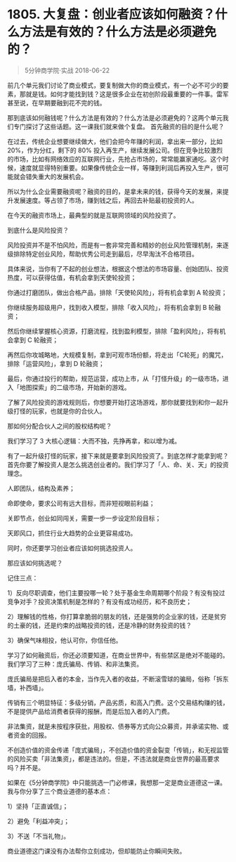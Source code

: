 # 1805. 大复盘：创业者应该如何融资？什么方法是有效的？什么方法是必须避免的？
> 5分钟商学院·实战
2018-06-22

前几个单元我们讨论了商业模式，要复制做大你的商业模式，有一个必不可少的要素，那就是钱。如何才能找到钱？这是很多企业在初创阶段最重要的一件事。雷军甚至说，在早期要融到花不完的钱。

那到底该如何融钱呢？什么方法是有效的？什么方法是必须避免的？这两个单元我们专门探讨了这些话题。这一课我们就来做个复盘。
首先融资的目的是什么呢？

在过去，传统企业想要继续做大，他们会把今年赚的利润，拿出来一部分，比如 20%，作为分红，剩下的 80% 投入再生产，继续发展公司。但在竞争比较激烈的市场，比如有网络效应的互联网行业，先抢占市场的，常常能赢家通吃。这个时候，速度就显得特别重要。如果像传统企业一样，等赚到利润后再投入生产，很可能就会错失重大的发展机会。

所以为什么企业需要融资呢？融资的目的，是拿未来的钱，获得今天的发展，来提升发展速度。等占领了市场，赚到钱之后，再回去补贴最初投资的人。

在今天的融资市场上，最典型的就是互联网领域的风险投资了。

到底什么是风险投资？

风险投资并不是不怕风险，而是有一套非常完善和精妙的创业风险管理机制，来逐级排除特定创业风险，帮助优秀公司走到最后，尽早淘汰不合格项目。

具体来说，当你有了不起的创业想法，根据这个想法的市场容量、创始团队、投资热度，可以获得估值，有机会拿到天使轮投资；

你通过打磨团队，做出合格产品，排除「天使轮风险」，将有机会拿到 A 轮投资；

你继续服务超级用户，找到收入模型，排除「收入风险」，将有机会拿到 B 轮融资；

然后你继续掌握核心资源，打磨流程，找到盈利模型，排除「盈利风险」，将有机会拿到 C 轮融资；

再然后你攻城略地，大规模复制，拿到可观市场份额，将走出「C轮死」的魔咒，排除「运营风险」，拿到 D 轮融资；

最后，你通过投行的帮助，规范运营，成功上市，从「打怪升级」的一级市场，进入「地图探索」的二级市场，开始新的游戏。

了解了风险投资的游戏规则后，你想要开始打这场游戏，那你就要找到和你一起升级打怪的玩家，也就是你的合伙人。

那如何分配合伙人之间的股权结构呢？

我们学习了 3 大核心逻辑：大而不独，先挣再拿，和以增为减。

有了一起升级打怪的玩家，接下来就是要拿到风险投资了。到底怎样才能拿到呢？首先你要了解投资人是怎么挑选创业者的。我们学习了「人、命、关、天」的投资理念。

人即团队，结构及素养；

命即使命，要求公司有远大目标，而非短视眼前利益；

关即节点，创业如同闯关，需要一步一步设定阶段目标；

天即风口，抓住行业大趋势的企业更容易成功。

同时，你还要学习创业者应该如何挑选投资人。

那应该如何挑选呢？

记住三点：

1）反向尽职调查，他们主要投哪一轮？处于基金生命周期哪个阶段？有没有投过竞争对手？投资决策机制是怎样的？有没有成功经历，和不良历史；

2）理解钱的性格，你打算拿脆弱的朋友的钱，还是强势的企业家的钱，还是贫穷的土豪的钱，还是约束的战略投资的钱，还是冷静的财务投资的钱？

3）确保气味相投，他认可你，你信任他。

学习了如何融资后，你还必须要知道，在商业世界中，有些禁区是绝对不能碰的。我们学习了三种：庞氏骗局、传销、和非法集资。

庞氏骗局是把后入者的本金，当作先入者的收益，不断滚雪球的骗局，俗称「拆东墙，补西墙」。

传销有三个明显特征：多级分销，产品劣质，和高入门费。这个交易结构赚的钱，不是提供产品给消费者获得的报酬，而是后加入者的入门费。

非法集资，就是未按程序获批，用股权、债券等方式向公众募资，并承诺实物、或者资金的回报。

不创造价值的资金传递「庞式骗局」，不创造价值的资金裂变「传销」，和无视监管的风险买卖「非法集资」，都是违法的。但是，不违法就是商业世界的最高要求吗？并不是。

如果在《5分钟商学院》中只能挑选一门必修课，我想那一定是商业道德这一课。我与你分享了三个商业道德的基本点：

1）坚持「正直诚信」；

2）避免「利益冲突」；

3）不送「不当礼物」。

商业道德这门课没有办法帮你立刻成功，但却能防止你瞬间失败。





